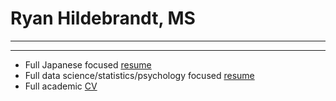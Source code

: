 # Ryan Hildebrandt, MS

---

---

- Full Japanese focused [resume](https://github.com/ryancahildebrandt/resume/blob/master/Japanese_Resume.md)
- Full data science/statistics/psychology focused [resume](https://github.com/ryancahildebrandt/resume/blob/master/Data_Resume.md)
- Full academic [CV](https://github.com/ryancahildebrandt/resume/blob/master/CV.md)